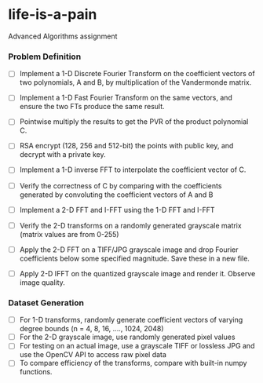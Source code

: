 # life-is-a-pain
Advanced Algorithms assignment


### Problem Definition
- [ ] Implement a 1-D Discrete Fourier Transform on the coefficient vectors of two polynomials, A and B, by multiplication of the Vandermonde matrix.  
- [ ] Implement a 1-D Fast Fourier Transform on the same vectors, and ensure the two FTs produce the same result.  
- [ ] Pointwise multiply the results to get the PVR of the product polynomial C.  
- [ ] RSA encrypt (128, 256 and 512-bit) the points with public key, and decrypt with a private key.  
- [ ] Implement a 1-D inverse FFT to interpolate the coefficient vector of C.  
- [ ] Verify the correctness of C by comparing with the coefficients generated by convoluting the coefficient vectors of A and B
- [ ] Implement a 2-D FFT and I-FFT using the 1-D FFT and I-FFT
- [ ] Verify the 2-D transforms on a randomly generated grayscale matrix (matrix values are from 0-255)
- [ ] Apply the 2-D FFT on a TIFF/JPG grayscale image and drop Fourier coefficients below some specified magnitude. Save these in a new file. 
- [ ] Apply 2-D IFFT on the quantized grayscale image and render it. Observe image quality. 


### Dataset Generation
- [ ] For 1-D transforms, randomly generate coefficient vectors of varying degree bounds (n = 4, 8, 16, ...., 1024, 2048)
- [ ] For the 2-D grayscale image, use randomly generated pixel values
- [ ] For testing on an actual image, use a grayscale TIFF or lossless JPG and use the OpenCV API to access raw pixel data
- [ ] To compare efficiency of the transforms, compare with built-in numpy functions. 
